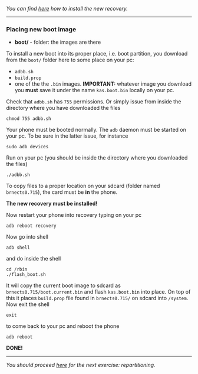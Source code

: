 *You can find [here](recovery-howto.md) how to install the new recovery.*

---

### Placing new boot image

* **boot/** - folder: the images are there

To install a new boot into its proper place, i.e. boot partition, you download from the `boot/` folder here to some place on your pc:
* `adbb.sh`
* `build.prop`
* one of the the `.bin` images. **IMPORTANT:** whatever image you download you **must** save it under the name `kas.boot.bin` locally on your pc.

Check that `adbb.sh` has `755` permissions. Or simply issue from inside the directory where you have downloaded the files
```
chmod 755 adbb.sh
```
Your phone must be booted normally. The `adb` daemon must be started on your pc. To be sure in the latter issue, for instance
```
sudo adb devices
```
Run on your pc (you should be inside the directory where you downloaded the files)
```
./adbb.sh
```
To copy files to a proper location on your sdcard (folder named `brnects0.715`), the card must be **in** the phone.

**The new recovery must be installed!**

Now restart your phone into recovery typing on your pc
```
adb reboot recovery
```
Now go into shell
```
adb shell
```
and do inside the shell
```
cd /rbin
./flash_boot.sh
```
It will copy the current boot image to sdcard as `brnects0.715/boot.current.bin` and flash `kas.boot.bin` into place. On top of this it places `build.prop` file found in `brnects0.715/` on sdcard into `/system`.
Now exit the shell
```
exit
```
to come back to your pc and reboot the phone
```
adb reboot
```
**DONE!**

---

*You should proceed [here](repart-howto.md) for the next exercise: repartitioning.*
